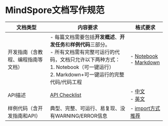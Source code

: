 # MindSpore文档写作规范

| 文档类型 | 内容要求 | 格式要求 |
| --- | --- | --- |
| 开发指南（含教程、编程指南等文档）| - 每篇文档需要包括**开发概述**、**开发任务**和**样例代码**三部分。 <br> - 所有文档需有完整可运行的代码，文档只允许以下两种方式： <br> 1. Notebook（可一键运行） <br> 2. Markdown+可一键运行的完整代码/代码工程 | - [Notebook](./docs_notebook_guidelines.md) <br> - [Markdown](./docs_markdown_guidelines.md)|
| API描述 | [API Checklist](./docs_api_checklist.md) | - [中文](./docs_zh_api_guidelines.md) <br> - [英文](./docs_comments_guidelines_zh_cn.md) |
| 样例代码（含开发指南和API）| 典型、完整、可运行、易复现、没有WARNING/ERROR信息 | - [import方式推荐](./docs_import.md) |
